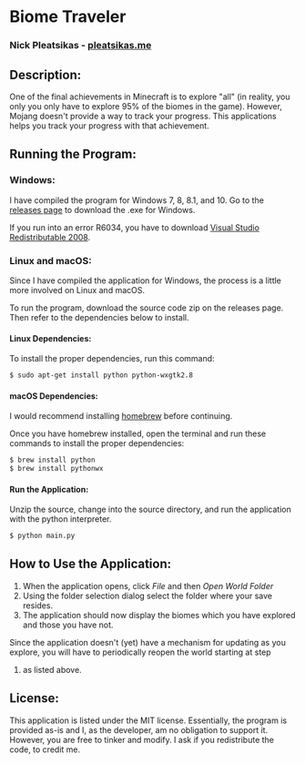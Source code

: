 # Biome Traveler
### Nick Pleatsikas - [pleatsikas.me](http://pleatsikas.me)

## Description:
One of the final achievements in Minecraft is to explore "all" (in reality, you only 
you only have to explore 95% of the biomes in the game). However, Mojang doesn't 
provide a way to track your progress. This applications helps you track your progress 
with that achievement.

## Running the Program:

### Windows:
I have compiled the program for Windows 7, 8, 8.1, and 10. Go to the [releases page](https://github.com/MrFlynn/Minecraft-Biome-Traveler/releases) to download the .exe for Windows.

If you run into an error R6034, you have to download [Visual Studio Redistributable 2008](https://www.microsoft.com/en-us/download/details.aspx?id=29).

### Linux and macOS:
Since I have compiled the application for Windows, the process is a little 
more involved on Linux and macOS.

To run the program, download the source code zip on the releases page. Then 
refer to the dependencies below to install.

#### Linux Dependencies:
To install the proper dependencies, run this command:
```bash
$ sudo apt-get install python python-wxgtk2.8
```

#### macOS Dependencies:
I would recommend installing [homebrew](http://brew.sh/) before continuing.

Once you have homebrew installed, open the terminal and run these commands 
to install the proper dependencies:
```bash
$ brew install python
$ brew install pythonwx
```

#### Run the Application:
Unzip the source, change into the source directory, and run the application with 
the python interpreter.
```bash
$ python main.py
```

## How to Use the Application:
1. When the application opens, click *File* and then *Open World Folder*
2. Using the folder selection dialog select the folder where your save resides.
3. The application should now display the biomes which you have explored and those you have 
not.

Since the application doesn't (yet) have a mechanism for updating as you 
explore, you will have to periodically reopen the world starting at step 
1. as listed above.

## License:
This application is listed under the MIT license. Essentially, the program is 
provided as-is and I, as the developer, am no obligation to support it. However, 
you are free to tinker and modify. I ask if you redistribute the code, to credit me.

